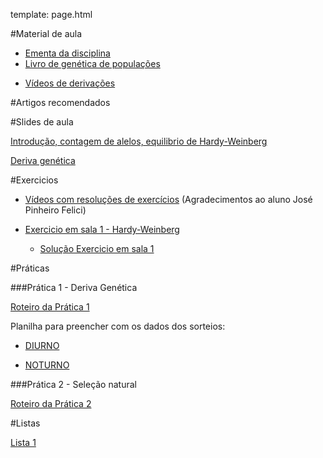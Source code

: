template: page.html

#Material de aula

- [Ementa da disciplina](/bio208/static/pdfs/ementa.pdf)
- [Livro de genética de populações](/bio208/static/pdfs/livro_paulo_otto.pdf)
<!--- [Capítulo Templeton - Unidade e Alvo de seleção](/bio208/static/pdfs/artigos/3_ProvEnv_13_templeton_RB.pdf)-->
- [Vídeos de derivações](https://drive.google.com/drive/folders/0B0cMRcvHJszGanJ5S1ppS2dkdzg?usp=sharing)

#Artigos recomendados

<!--- [The Ecological Significance of Correlation Pleiades](http://www.jstor.org/stable/2405824)  ([pdf](/bio208/static/pdfs/artigos/Berg-1960.pdf))-->
<!--- [The road to modularity](http://www.nature.com/nrg/journal/v9/n12/abs/nrg2267.html) ([pdf](/bio208/static/pdfs/artigos/Wagner_etal-2007.pdf))-->
<!--- [Systematic Generalization, Historical Fate, and the Species Problem](http://sysbio.oxfordjournals.org/content/42/3/231.abstract) ([pdf](/bio208/static/pdfs/artigos/OHara-1993.pdf))-->
<!--- [Texto sobre conceito de espécie](/bio208/static/pdfs/artigos/Conceito_especie-Marroig-2008.pdf)-->

#Slides de aula

[Introdução, contagem de alelos, equilibrio de Hardy-Weinberg](/bio208/static/pdfs/2016/aulas/aula1_hwp_2016.pdf)

[Deriva genética](/bio208/static/pdfs/2016/aulas/aula2_deriva_2016.pdf)

<!--[Teoria neutra da evolução molecular](/bio208/static/pdfs/2016/aulas/.pdf)-->

<!--[Seleção natural](/bio208/static/pdfs/2016/aulas/.pdf)-->

<!--[Seleção natural e deriva](/bio208/static/pdfs/2016/aulas/.pdf)-->

<!--- ([video](http://iptv.usp.br/portal/video.action?idItem=24406) -->
<!--[Desequilibrio de ligação](/bio208/static/pdfs/2016/aulas/aula6_ld.pdf) e-->
<!--[Evolução do genôma](/bio208/static/pdfs/2016/aulas/.pdf)-->

<!--[Seleção sexual](/bio208/static/pdfs/2016/aulas/.pdf)-->

<!--[Adaptação e genética quantitativa I](/bio208/static/pdfs/2016/aulas/.pdf) e-->
<!--[video de 2013](https://www.youtube.com/watch?v=9j9YTVRhUBk)-->

<!--[Adaptação e genética quantitativa II](/bio208/static/pdfs/2016/aulas/.pdf) ([video de 2013](https://www.youtube.com/watch?v=pxGpHJPgQRk))-->

<!--[Unidade de seleção](/bio208/static/pdfs/2016/aulas/.pdf) ([video de 2013](https://www.youtube.com/watch?v=T_dOhTe-RYQ))-->

<!--[Conceito de espécie](/bio208/static/pdfs/2016/aulas/.pdf)-->

<!--- [Especiação](/bio208/static/pdfs/aulas2014/especiacao_2014.pdf)-->

<!--[Coevolução e macroevolução](/bio208/static/pdfs/2016/aulas/.pdf) ([video 2013](https://www.youtube.com/watch?v=p3kaFDX1GaM))-->

<!--[Evolução e Desenvolvimento](/bio208/static/pdfs/2016/aulas/.pdf) ([video 2013 + conceito de espécie](https://www.youtube.com/watch?v=wkAEd4FgiYw))-->

#Exercicios

- [Vídeos com resoluções de exercícios](https://www.youtube.com/channel/UCIIQXj93tvq-cM-9zwCVkCQ) (Agradecimentos ao aluno José Pinheiro Felici)

- [Exercicio em sala 1 - Hardy-Weinberg](/bio208/static/pdfs/2016/exercicios/ex_sala_1.pdf)

	- [Solução Exercicio em sala 1](/bio208/static/pdfs/2016/exercicios/ex_sala_1_solucao.pdf)


<!--- [Exercicio 1 - Contagem de alelos e equilibrio Hardy-Weinberg](/bio208/static/pdfs/2016/exercicios/exercicio1.pdf)-->
<!--- [Solução Exercicio 1](/bio208/static/pdfs/2016/exercicios/Sol-exercicio1.pdf)-->

<!--- [Exercicio 2 - Teoria neutra](/bio208/static/pdfs/2016/exercicios/exercicio2.pdf)-->
<!--- [Solução Exercicio 2](/bio208/static/pdfs/2016/exercicios/Sol-exercicio2.pdf)-->

<!--- [Exercicio 3 - Desequilibrio de ligação](/bio208/static/pdfs/2016/exercicios/exercicio3.pdf)-->
<!--- [Solução Exercicio 3](/bio208/static/pdfs/2016/exercicios/Sol-exercicio3.pdf)-->

<!--- [Exercicio 4 - Herdabilidade](/bio208/static/pdfs/2016/exercicios/exercicio4.pdf)-->
<!--- [Solução Exercicio 4](/bio208/static/pdfs/2016/exercicios/Sol-exercicio4.pdf)-->

#Práticas

###Prática 1 - Deriva Genética

[Roteiro da Prática 1](/bio208/static/pdfs/2016/roteiros/pratica1.pdf)

Planilha para preencher com os dados dos sorteios:

- [DIURNO](https://docs.google.com/spreadsheets/d/1VBsJRUMiE6ncKurRlNU4bX19XKAgU-VgEsaClZOzaWM/edit?usp=sharing)

- [NOTURNO](https://docs.google.com/spreadsheets/d/1YpU85ekvxiPpQm9V3zSxZHSgUSs11VEyEyNmtGkw6Xc/edit?usp=sharing)

###Prática 2 - Seleção natural

[Roteiro da Prática 2](/bio208/static/pdfs/2016/roteiros/pratica2.pdf)
<!--- [Planilha prática 2](/bio208/static/pdfs/2016/roteiros/planilha-pratica2.xlsx)-->

<!--##Prática 3 - Seleção natural e deriva-->

<!--- [Roteiro prática 3](/bio208/static/pdfs/2016/listas/2014-roteiro-pratica3.pdf)-->
<!--- Planilhas prática 3 :-->

<!--- [Diurno](https://docs.google.com/spreadsheets/d/1xFXMwo76CAUCUe8ozyXeIliKd1TGkcc8eJ11mjQt0BA)-->
<!--- [Noturno](https://docs.google.com/spreadsheets/d/1eOEO5_rTXby6lbp0NSWk0OhCsZQ3bTmPo-Xk14dAO_8)-->

<!--###Prática 3 - Genética Quantitativa-->

<!--- [Diurno](https://docs.google.com/spreadsheets/d/1go16jkiaENbKI1MSzpjzRohHX4FGks2NWN2cfHHhiVQ/edit#gid=0)-->
<!--- [Noturno](https://docs.google.com/spreadsheets/d/1H9XIt3sXWEiYAj-ubvVJ-yaWcwvpo0T-0f17mWmr_KU/edit#gid=0)-->

#Listas

[Lista 1](/bio208/static/pdfs/2016/listas/lista1.pdf)
<!--- [gabarito](/bio208/static/pdfs/2016/listas/lista1_gabarito.pdf)-->

<!--[Lista 2](/bio208/static/pdfs/2016/listas/lista2.pdf)-->
<!--- [gabarito](/bio208/static/pdfs/2016/listas/lista2_gabarito.pdf)-->

<!--[Lista 3](/bio208/static/pdfs/2016/listas/lista3.pdf)-->
<!--- [gabarito](/bio208/static/pdfs/2016/listas/lista2_gabarito.pdf)-->

<!--- [Planilha de dados para lista 3](/bio208/static/pdfs/2016/listas/medidas.ods)-->

<!--[Lista 4](/bio208/static/pdfs/2016/listas/lista4.pdf)-->
<!--- [gabarito](/bio208/static/pdfs/2016/listas/lista4_gabarito.pdf)-->

<!--- [Planilha de dados para lista 4](/bio208/static/pdfs/2016/listas/planilha_lista4.xlsx)-->
<!--- [Tutorial de regressão linear para calculo da herdabilidade](/bio208/static/pdfs/2016/listas/Tutorial_RL.pdf)-->

 <!--[Lista 5](/bio208/static/pdfs/2016/listas/lista5.pdf)-->
<!--- [gabarito](/bio208/static/pdfs/2016/listas/lista5_gabarito.pdf)-->
